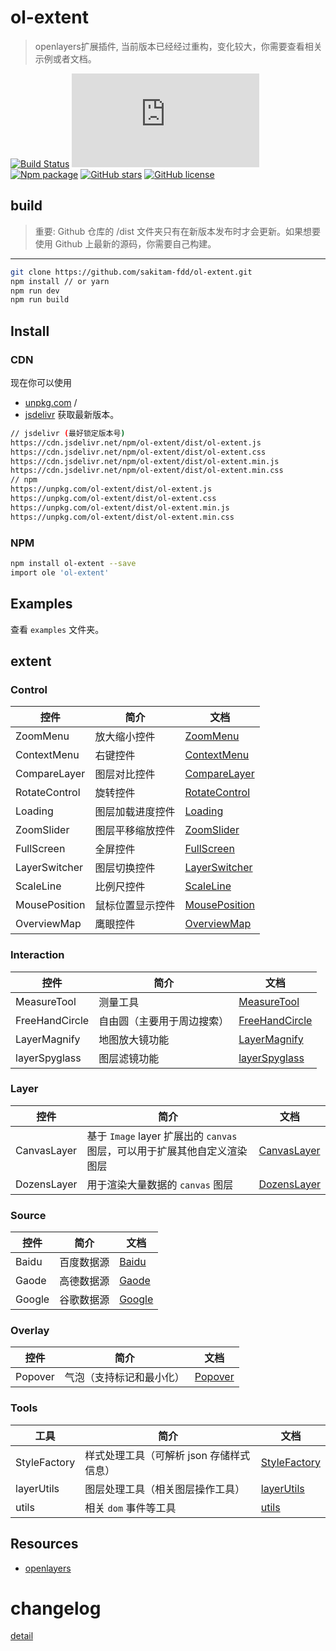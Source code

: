 # ol-extent

> openlayers扩展插件, 当前版本已经经过重构，变化较大，你需要查看相关示例或者文档。

[![Build Status](https://travis-ci.org/sakitam-fdd/ol-extent.svg?branch=master)](https://www.travis-ci.org/sakitam-fdd/ol-extent)
![JS gzip size](http://img.badgesize.io/https://unpkg.com/ol-extent/dist/ol-extent.js?compression=gzip&label=gzip%20size:%20JS)
[![Npm package](https://img.shields.io/npm/v/ol-extent.svg)](https://www.npmjs.org/package/ol-extent)
[![GitHub stars](https://img.shields.io/github/stars/sakitam-fdd/ol-extent.svg)](https://github.com/sakitam-fdd/ol-extent/stargazers)
[![GitHub license](https://img.shields.io/badge/license-MIT-blue.svg)](https://raw.githubusercontent.com/sakitam-fdd/ol-extent/master/LICENSE)

## build

> 重要: Github 仓库的 /dist 文件夹只有在新版本发布时才会更新。如果想要使用 Github 上最新的源码，你需要自己构建。

---

```bash
git clone https://github.com/sakitam-fdd/ol-extent.git
npm install // or yarn
npm run dev
npm run build
```

## Install

### CDN

现在你可以使用 
* [unpkg.com](https://unpkg.com/ol-extent/dist/ol-extent.js) / 
* [jsdelivr](https://cdn.jsdelivr.net/npm/ol-extent/dist/ol-extent.js) 
获取最新版本。

```bash
// jsdelivr (最好锁定版本号)
https://cdn.jsdelivr.net/npm/ol-extent/dist/ol-extent.js
https://cdn.jsdelivr.net/npm/ol-extent/dist/ol-extent.css
https://cdn.jsdelivr.net/npm/ol-extent/dist/ol-extent.min.js
https://cdn.jsdelivr.net/npm/ol-extent/dist/ol-extent.min.css
// npm
https://unpkg.com/ol-extent/dist/ol-extent.js
https://unpkg.com/ol-extent/dist/ol-extent.css
https://unpkg.com/ol-extent/dist/ol-extent.min.js
https://unpkg.com/ol-extent/dist/ol-extent.min.css
```

### NPM

```bash
npm install ol-extent --save
import ole 'ol-extent'
```

## Examples

查看 `examples` 文件夹。

## extent

### Control

| 控件 | 简介 | 文档 |
| --- | --- | --- |
| ZoomMenu | 放大缩小控件 | [ZoomMenu]() |
| ContextMenu | 右键控件 | [ContextMenu]() |
| CompareLayer | 图层对比控件 | [CompareLayer]() |
| RotateControl | 旋转控件 | [RotateControl]() |
| Loading | 图层加载进度控件 | [Loading]() |
| ZoomSlider | 图层平移缩放控件 | [ZoomSlider]() |
| FullScreen | 全屏控件 | [FullScreen]() |
| LayerSwitcher | 图层切换控件 | [LayerSwitcher]() |
| ScaleLine | 比例尺控件 | [ScaleLine]() |
| MousePosition | 鼠标位置显示控件 | [MousePosition]() |
| OverviewMap | 鹰眼控件 | [OverviewMap]() |

### Interaction

| 控件 | 简介 | 文档 |
| --- | --- | --- |
| MeasureTool | 测量工具 | [MeasureTool]() |
| FreeHandCircle | 自由圆（主要用于周边搜索） | [FreeHandCircle]() |
| LayerMagnify | 地图放大镜功能 | [LayerMagnify]() |
| layerSpyglass | 图层滤镜功能 | [layerSpyglass]() |

### Layer

| 控件 | 简介 | 文档 |
| --- | --- | --- |
| CanvasLayer | 基于 `Image` layer 扩展出的 `canvas` 图层，可以用于扩展其他自定义渲染图层 | [CanvasLayer]() |
| DozensLayer | 用于渲染大量数据的 `canvas` 图层 | [DozensLayer]() |

### Source

| 控件 | 简介 | 文档 |
| --- | --- | --- |
| Baidu | 百度数据源 | [Baidu]() |
| Gaode | 高德数据源 | [Gaode]() |
| Google | 谷歌数据源 | [Google]() |

### Overlay

| 控件 | 简介 | 文档 |
| --- | --- | --- |
| Popover | 气泡（支持标记和最小化） | [Popover]() |

### Tools

| 工具 | 简介 | 文档 |
| --- | --- | --- |
| StyleFactory | 样式处理工具（可解析 json 存储样式信息） | [StyleFactory]() |
| layerUtils | 图层处理工具（相关图层操作工具） | [layerUtils]() |
| utils | 相关  `dom` 事件等工具 | [utils]() |

## Resources

* [openlayers](https://github.com/openlayers/openlayers)

# changelog

[detail](./CHANGELOG.md)
